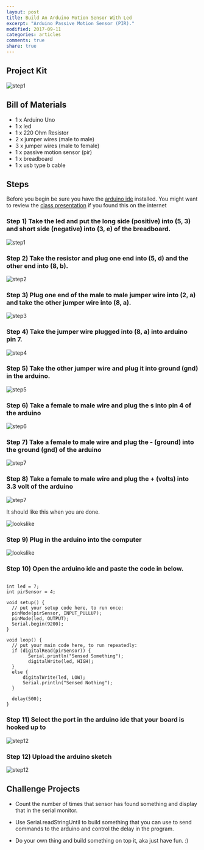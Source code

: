 ```yaml
---
layout: post
title: Build An Arduino Motion Sensor With Led
excerpt: "Arduino Passive Motion Sensor (PIR)."
modified: 2017-09-11
categories: articles
comments: true
share: true
---
```


## Project Kit

![step1](/images/2017-09-11-arduino-passive-motion-sensor/kit.jpg)


## Bill of Materials 

- 1 x Arduino Uno
- 1 x led 
- 1 x 220 Ohm Resistor
- 2 x jumper wires (male to male)
- 3 x jumper wires (male to female)
- 1 x passive motion sensor (pir)
- 1 x breadboard
- 1 x usb type b cable

## Steps

Before you begin be sure you have the [arduino ide](https://www.arduino.cc/en/Main/Software) installed.  You might want to review the [class presentation](https://docs.google.com/presentation/d/1NVXJuoGbR-pNWjyHMJpdIDgtxiLFyZJTAl8aILhjp4g/edit?usp=sharing)
if you found this on the internet
### Step 1) Take the led and put the long side (positive) into (5, 3) and short side (negative) into (3, e) of the breadboard.

![step1](/images/2017-09-11-arduino-passive-motion-sensor/step1.jpg)

### Step 2) Take the resistor and plug one end into (5, d) and the other end into (8, b).

![step2](/images/2017-09-11-arduino-passive-motion-sensor/step2.jpg)

### Step 3) Plug one end of the male to male jumper wire into (2, a) and take the other jumper wire into (8, a).

![step3](/images/2017-09-11-arduino-passive-motion-sensor/step3.jpg)

### Step 4) Take the jumper wire plugged into (8, a) into arduino pin 7.

![step4](/images/2017-09-11-arduino-passive-motion-sensor/step4.jpg)

### Step 5) Take the other jumper wire and plug it into ground (gnd) in the arduino.

![step5](/images/2017-09-11-arduino-passive-motion-sensor/step5.jpg)

### Step 6) Take a female to male wire and plug the s into pin 4 of the arduino

![step6](/images/2017-09-11-arduino-passive-motion-sensor/step6.jpg)

### Step 7) Take a female to male wire and plug the - (ground) into the ground (gnd) of the arduino

![step7](/images/2017-09-11-arduino-passive-motion-sensor/step7.jpg)

### Step 8) Take a female to male wire and plug the + (volts) into 3.3 volt of the arduino

![step7](/images/2017-09-11-arduino-passive-motion-sensor/step7.jpg)

It should like this when you are done.

![lookslike](/images/2017-09-11-arduino-passive-motion-sensor/looklike.jpg)

### Step 9) Plug in the arduino into the computer

![lookslike](/images/2017-09-11-arduino-passive-motion-sensor/looklike.jpg)

### Step 10) Open the arduino ide and paste the code in below.

```

int led = 7;
int pirSensor = 4;

void setup() {
  // put your setup code here, to run once:
  pinMode(pirSensor, INPUT_PULLUP);
  pinMode(led, OUTPUT);
  Serial.begin(9200);
}

void loop() {
  // put your main code here, to run repeatedly:
  if (digitalRead(pirSensor)) {
        Serial.println("Sensed Something");
        digitalWrite(led, HIGH);
  }
  else {
      digitalWrite(led, LOW);
      Serial.println("Sensed Nothing");
  }

  delay(500);
}
```

### Step 11) Select the port in the arduino ide that your board is hooked up to

![step12](/images/2017-09-11-arduino-passive-motion-sensor/step11.png)

### Step 12) Upload the arduino sketch

![step12](/images/2017-09-11-arduino-passive-motion-sensor/step12.png)

## Challenge Projects

- Count the number of times that sensor has found something and display that in the serial monitor. 

- Use Serial.readStringUntil to build something that you can use to send commands to the arduino and control the 
delay in the program.

- Do your own thing and build something on top it, aka just have fun. :)
